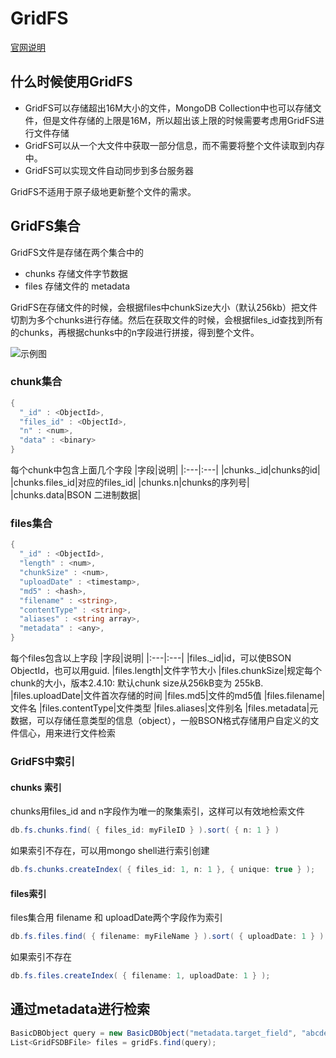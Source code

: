 # GridFS
[官网说明](https://docs.mongodb.com/manual/core/gridfs/#chunk-disambiguation)
## 什么时候使用GridFS
* GridFS可以存储超出16M大小的文件，MongoDB Collection中也可以存储文件，但是文件存储的上限是16M，所以超出该上限的时候需要考虑用GridFS进行文件存储
* GridFS可以从一个大文件中获取一部分信息，而不需要将整个文件读取到内存中。
* GridFS可以实现文件自动同步到多台服务器

GridFS不适用于原子级地更新整个文件的需求。

## GridFS集合
GridFS文件是存储在两个集合中的
* chunks 存储文件字节数据 
* files 存储文件的 metadata

GridFS在存储文件的时候，会根据files中chunkSize大小（默认256kb）把文件切割为多个chunks进行存储。然后在获取文件的时候，会根据files_id查找到所有的chunks，再根据chunks中的n字段进行拼接，得到整个文件。

![示例图](https://github.com/fuhaih/MyDiary/blob/master/nosql/gridfs存储示意图.png)

### chunk集合
```csharp
{
  "_id" : <ObjectId>,
  "files_id" : <ObjectId>,
  "n" : <num>,
  "data" : <binary>
}
```
每个chunk中包含上面几个字段
|字段|说明|
|:---|:---|
|chunks._id|chunks的id|
|chunks.files_id|对应的files_id|
|chunks.n|chunks的序列号|
|chunks.data|BSON 二进制数据|

### files集合
```csharp
{
  "_id" : <ObjectId>,
  "length" : <num>,
  "chunkSize" : <num>,
  "uploadDate" : <timestamp>,
  "md5" : <hash>,
  "filename" : <string>,
  "contentType" : <string>,
  "aliases" : <string array>,
  "metadata" : <any>,
}
```
每个files包含以上字段
|字段|说明|
|:---|:---|
|files._id|id，可以使BSON ObjectId，也可以用guid.
|files.length|文件字节大小
|files.chunkSize|规定每个chunk的大小，版本2.4.10: 默认chunk size从256kB变为 255kB.
|files.uploadDate|文件首次存储的时间
|files.md5|文件的md5值
|files.filename|文件名
|files.contentType|文件类型
|files.aliases|文件别名
|files.metadata|元数据，可以存储任意类型的信息（object），一般BSON格式存储用户自定义的文件信心，用来进行文件检索
### GridFS中索引
#### chunks 索引
chunks用files_id and n字段作为唯一的聚集索引，这样可以有效地检索文件
```csharp
db.fs.chunks.find( { files_id: myFileID } ).sort( { n: 1 } )
```
如果索引不存在，可以用mongo shell进行索引创建
```csharp
db.fs.chunks.createIndex( { files_id: 1, n: 1 }, { unique: true } );
```
#### files索引
files集合用 filename 和 uploadDate两个字段作为索引
```csharp
db.fs.files.find( { filename: myFileName } ).sort( { uploadDate: 1 } )
```
如果索引不存在
```csharp
db.fs.files.createIndex( { filename: 1, uploadDate: 1 } );
```
## 通过metadata进行检索
```csharp
BasicDBObject query = new BasicDBObject("metadata.target_field", "abcdefg"));
List<GridFSDBFile> files = gridFs.find(query);
```